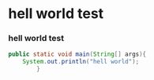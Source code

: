 # hell world test

### hell world test

```java
public static void main(String[] args){
    System.out.println("hell world");
        }
```